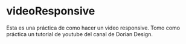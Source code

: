# videoResponsive
Esta es una práctica de como hacer un video responsive. Tomo como práctica un tutorial de youtube del canal de Dorian Design.
